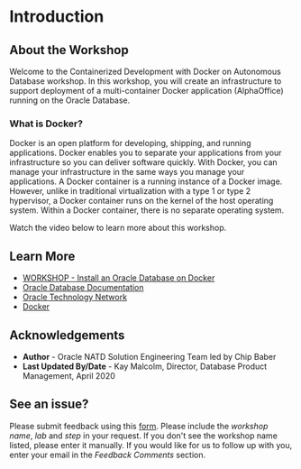 # Introduction

## About the Workshop
Welcome to the Containerized Development with Docker on Autonomous Database workshop. In this workshop, you will create an infrastructure to support deployment of a multi-container Docker application (AlphaOffice) running on the Oracle Database.

### What is Docker?
Docker is an open platform for developing, shipping, and running applications. Docker enables you to separate your applications from your infrastructure so you can deliver software quickly. With Docker, you can manage your infrastructure in the same ways you manage your applications.  A Docker container is a running instance of a Docker image. However, unlike in traditional virtualization with a type 1 or type 2 hypervisor, a Docker container runs on the kernel of the host operating system. Within a Docker container, there is no separate operating system.

Watch the video below to learn more about this workshop.

[](youtube:ivNEREBsH9k)

## Learn More
- [WORKSHOP - Install an Oracle Database on Docker](https://oracle.github.io/learning-library/data-management-library/database/docker/create-database-in-docker)
- [Oracle Database Documentation](https://docs.oracle.com/en/database/index.html)
- [Oracle Technology Network](http://www.oracle.com/technetwork/database/enterprise-edition/downloads/index.html)
- [Docker](https://www.docker.com/)

## Acknowledgements
* **Author** - Oracle NATD Solution Engineering Team led by Chip Baber
* **Last Updated By/Date** - Kay Malcolm, Director, Database Product Management, April 2020

## See an issue?
Please submit feedback using this [form](https://apexapps.oracle.com/pls/apex/f?p=133:1:::::P1_FEEDBACK:1). Please include the *workshop name*, *lab* and *step* in your request.  If you don't see the workshop name listed, please enter it manually. If you would like for us to follow up with you, enter your email in the *Feedback Comments* section.
